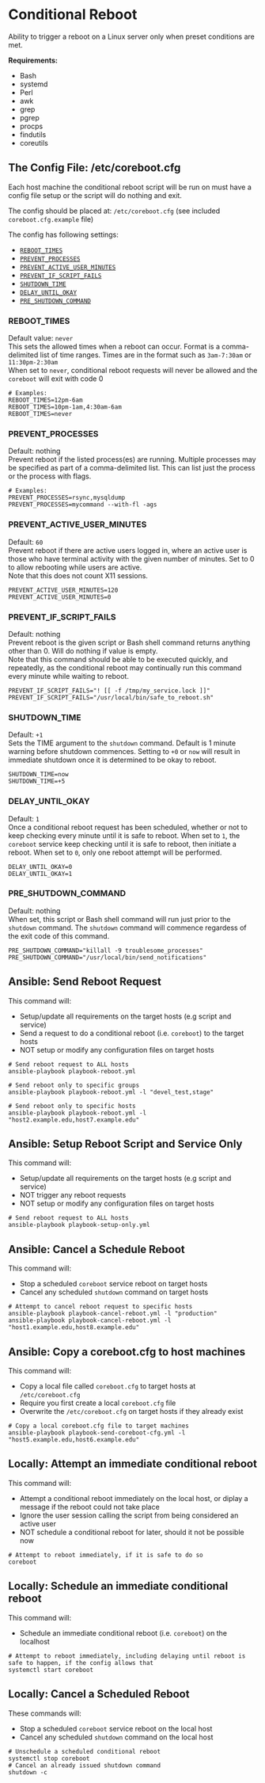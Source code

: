 Conditional Reboot
==================
Ability to trigger a reboot on a Linux server only when preset conditions are met.  

**Requirements:**  
 - Bash
 - systemd
 - Perl
 - awk
 - grep
 - pgrep
 - procps
 - findutils
 - coreutils

## The Config File: /etc/coreboot.cfg
Each host machine the conditional reboot script will be run on must have a config file setup
or the script will do nothing and exit.  

The config should be placed at: `/etc/coreboot.cfg` (see included `coreboot.cfg.example` file)  

The config has following settings:  
 * [`REBOOT_TIMES`](#reboot-times)
 * [`PREVENT_PROCESSES`](#prevent-processes)
 * [`PREVENT_ACTIVE_USER_MINUTES`](#prevent-active-user-minutes)
 * [`PREVENT_IF_SCRIPT_FAILS`](#prevent-if-script-fails)
 * [`SHUTDOWN_TIME`](#shutdown-time)
 * [`DELAY_UNTIL_OKAY`](#delay-until-okay)
 * [`PRE_SHUTDOWN_COMMAND`](#pre-shutdown-command)

### REBOOT_TIMES
Default value: `never`  
This sets the allowed times when a reboot can occur. Format is a comma-delimited list
of time ranges. Times are in the format such as `3am-7:30am` or `11:30pm-2:30am`  
When set to `never`, conditional reboot requests will never be allowed and the `coreboot` will exit with code 0  
```
# Examples:
REBOOT_TIMES=12pm-6am
REBOOT_TIMES=10pm-1am,4:30am-6am
REBOOT_TIMES=never
```

### PREVENT_PROCESSES
Default: nothing  
Prevent reboot if the listed process(es) are running. Multiple processes may be specified as part
of a comma-delimited list. This can list just the process or the process with flags.  
```
# Examples:
PREVENT_PROCESSES=rsync,mysqldump
PREVENT_PROCESSES=mycommand --with-fl -ags
```

### PREVENT_ACTIVE_USER_MINUTES
Default: `60`  
Prevent reboot if there are active users logged in, where an active user is those who have terminal
activity with the given number of minutes. Set to 0 to allow rebooting while users are active.  
Note that this does not count X11 sessions.  
```
PREVENT_ACTIVE_USER_MINUTES=120
PREVENT_ACTIVE_USER_MINUTES=0
```

### PREVENT_IF_SCRIPT_FAILS
Default: nothing  
Prevent reboot is the given script or Bash shell command returns anything other than 0. Will do nothing if
value is empty.  
Note that this command should be able to be executed quickly, and repeatedly, as the conditional reboot may
continually run this command every minute while waiting to reboot.  
```
PREVENT_IF_SCRIPT_FAILS="! [[ -f /tmp/my_service.lock ]]"
PREVENT_IF_SCRIPT_FAILS="/usr/local/bin/safe_to_reboot.sh"
```

### SHUTDOWN_TIME
Default: `+1`  
Sets the TIME argument to the `shutdown` command. Default is 1 minute warning before shutdown commences.
Setting to `+0` or `now` will result in immediate shutdown once it is determined to be okay to reboot.  
```
SHUTDOWN_TIME=now
SHUTDOWN_TIME=+5
```

### DELAY_UNTIL_OKAY
Default: `1`  
Once a conditional reboot request has been scheduled, whether or not to keep checking every minute until
it is safe to reboot. When set to `1`, the `coreboot` service keep checking until it is safe to reboot, then
initiate a reboot. When set to `0`, only one reboot attempt will be performed.  
```
DELAY_UNTIL_OKAY=0
DELAY_UNTIL_OKAY=1
```

### PRE_SHUTDOWN_COMMAND
Default: nothing  
When set, this script or Bash shell command will run just prior to the `shutdown` command. The `shutdown`
command will commence regardess of the exit code of this command.  
```
PRE_SHUTDOWN_COMMAND="killall -9 troublesome_processes"
PRE_SHUTDOWN_COMMAND="/usr/local/bin/send_notifications"
```


## Ansible: Send Reboot Request
This command will:  
 - Setup/update all requirements on the target hosts (e.g script and service)
 - Send a request to do a conditional reboot (i.e. `coreboot`) to the target hosts
 - NOT setup or modify any configuration files on target hosts
```
# Send reboot request to ALL hosts
ansible-playbook playbook-reboot.yml

# Send reboot only to specific groups
ansible-playbook playbook-reboot.yml -l "devel_test,stage"

# Send reboot only to specific hosts
ansible-playbook playbook-reboot.yml -l "host2.example.edu,host7.example.edu"
```

## Ansible: Setup Reboot Script and Service Only
This command will:  
 - Setup/update all requirements on the target hosts (e.g script and service)
 - NOT trigger any reboot requests
 - NOT setup or modify any configuration files on target hosts
```
# Send reboot request to ALL hosts
ansible-playbook playbook-setup-only.yml
```

## Ansible: Cancel a Schedule Reboot
This command will:  
 - Stop a scheduled `coreboot` service reboot on target hosts
 - Cancel any scheduled `shutdown` command on target hosts
```
# Attempt to cancel reboot request to specific hosts
ansible-playbook playbook-cancel-reboot.yml -l "production"
ansible-playbook playbook-cancel-reboot.yml -l "host1.example.edu,host8.example.edu"
```

## Ansible: Copy a coreboot.cfg to host machines
This command will:  
 - Copy a local file called `coreboot.cfg` to target hosts at `/etc/coreboot.cfg`
 - Require you first create a local `coreboot.cfg` file
 - Overwrite the `/etc/coreboot.cfg` on target hosts if they already exist
```
# Copy a local coreboot.cfg file to target machines
ansible-playbook playbook-send-coreboot-cfg.yml -l "host5.example.edu,host6.example.edu"
```

## Locally: Attempt an immediate conditional reboot
This command will:  
 - Attempt a conditional reboot immediately on the local host, or diplay a message if the reboot could not take place
 - Ignore the user session calling the script from being considered an active user
 - NOT schedule a conditional reboot for later, should it not be possible now
```
# Attempt to reboot immediately, if it is safe to do so
coreboot
```

## Locally: Schedule an immediate conditional reboot
This command will:  
 - Schedule an immediate conditional reboot (i.e. `coreboot`) on the localhost
```
# Attempt to reboot immediately, including delaying until reboot is safe to happen, if the config allows that
systemctl start coreboot
```

## Locally: Cancel a Scheduled Reboot
These commands will:  
 - Stop a scheduled `coreboot` service reboot on the local host
 - Cancel any scheduled `shutdown` command on the local host
```
# Unschedule a scheduled conditional reboot
systemctl stop coreboot
# Cancel an already issued shutdown command
shutdown -c
```

